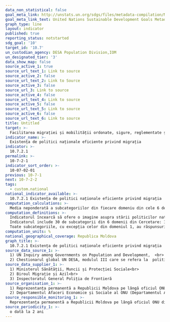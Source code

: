 ```yaml
---
data_non_statistical: false
goal_meta_link: http://unstats.un.org/sdgs/files/metadata-compilation/Metadata-Goal-10.pdf
goal_meta_link_text: United Nations Sustainable Development Goals Metadata (pdf 564kB)
graph_type: line
layout: indicator
published: true
reporting_status: notstarted
sdg_goal: '10'
target_id: '10.7'
un_custodian_agency: DESA Population Division,IOM
un_designated_tier: '3'
data_show_map: false
source_active_1: true
source_url_text_1: Link to source
source_active_2: false
source_url_text_2: Link to Source
source_active_3: false
source_url_3: Link to source
source_active_4: false
source_url_text_4: Link to source
source_active_5: false
source_url_text_5: Link to source
source_active_6: false
source_url_text_6: Link to source
title: Untitled
target: >-
  Facilitarea migrației și mobilității ordonate, sigure, reglementate și responsabile a persoanelor, inclusiv prin implementarea unor politici de migrație planificate și bine gestionate
indicator_name: >-
  Existența de politici naționale eficiente privind migrația
indicator: >-
  10.7.2.1
permalink: >-
  10-7-2-1
indicator_sort_order: >-
  10-07-02-01
previous: 10-7-1
next: 10-7-2-2
tags:
  - custom.national
national_indicator_available: >-
  10.7.2.1 Existența de politici naționale eficiente privind migrația
computation_calculations: >-
  Media neponderată a subcategoriilor din fiecare domeniu din cele 6 determinate, exprimată procentual. Indicatorul cumulat general este obținut prin calcularea mediei neponderate a valorilor celor 30 de subcategorii din cele 6 domenii, cu valori cuprinse între 0 și 100%.
computation_definitions: >-
  Indicatorul încearcă să ofere o imagine asupra stării politicilor naționale privind migrația și modului în care aceste politici se evoluează în timp. Informațiile colectate tind să reflecte atât progresele realizate, cât și lacunele, contribuind astfel la baza de dovezi la recomandări pentru acțiuni pentru realizarea țintei 10.7, precum și pentru viitoarele revizuiri tematice la Forumul politic la nivel înalt pentru dezvoltare durabilă (HLPF).<br> 
  Indicatorul include 30 de subcategorii din 6 domenii din Cercetare: 1) Există cel puțin o entitate guvernamentală responsabilă cu elaborarea și implementarea politicii generale de migrație? 2) Guvernul promovează integrarea imigranților prin formarea competențelor lingvistice, accesul la serviciile publice și protecția împotriva discriminării? 3) Guvernul abordează migrația ilegală prin controale de autorizare înainte de sosire, gestionarea integrată a frontierelor sau alte măsuri pentru asigurarea unei migrații sigure și ordonate? 4) Guvernul ia măsuri pentru a reduce costurile de recrutare, născute de angajat ca procent din venitul anual obținut în țara de destinație? 5) țara a semnat acorduri bilaterale de muncă privind circulația lucrătorilor? (dacă da, câte?) 6) Politica umanitară a guvernului include măsuri în legătură cu deplasarea forțată a persoanelor [vedeți modulul III](https://esa.un.org/poppolicy/inquiry.aspx)<br> 
  Toate subcategoriile, cu excepția celor din domeniul 1, au răspunsuri diotomice „Da / Nu”, codificate „1” pentru „Da” și „0” pentru „Nu”. Pentru subcategoriile din domeniul 1, există trei răspunsuri posibile: „Da, indiferent de statutul de imigrare”, codat „1”; „Da, numai pentru cei cu statut de imigrare legală”, codat „0,5”; și „Nu” codificat „0”.
computation_units: %
national_geographical_coverage: Republica Moldova
graph_title: >-
  10.7.2.1 Existența de politici naționale eficiente privind migrația
source_data_source_1: >-
  1) UN Inquiry among Governments on Population and Development,  <br> 
  2) Chestionarul global UN DESA, modulul III care se refera la  politici migraționale
source_data_supplier_1: >-
  1) Ministerul Sănătății, Muncii și Protecției Sociale<br> 
  2) Biroul Migrație și Azil<br> 
  3) Inspectoratul General Poliția de Frontieră
source_organisation_1: >-
  1) Reprezentanța permanentă a Republicii Moldova pe lângă oficiul ONU din Geneva <br> 
  2) Departamentul Afaceri Economice și Sociale al ONU (Departamentul Afaceri Economice și Sociale al ONU (UNDESA))
source_responsible_monitoring_1: >-
  Reprezentanța permanentă a Republicii Moldova pe lângă oficiul ONU din Geneva
source_periodicity_1: >-
  o dată la 2 ani
---
```

